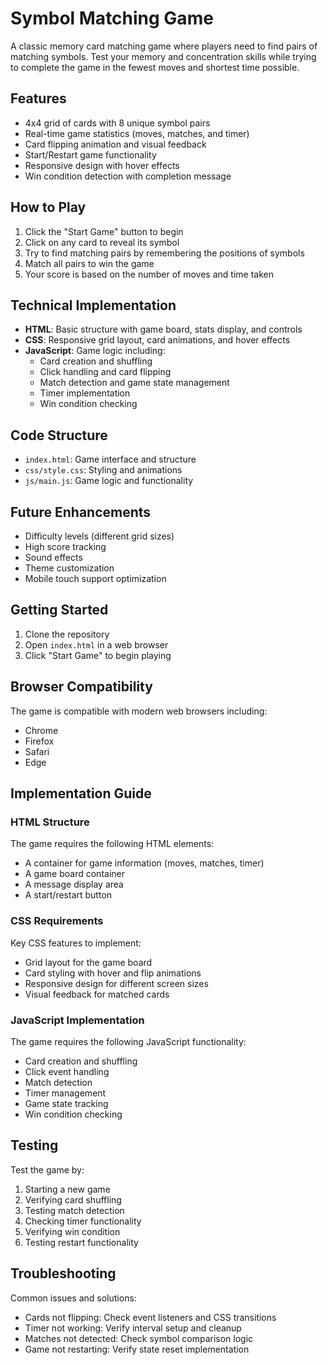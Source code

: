 # Symbol Matching Game

A classic memory card matching game where players need to find pairs of matching symbols. Test your memory and concentration skills while trying to complete the game in the fewest moves and shortest time possible.

## Features

- 4x4 grid of cards with 8 unique symbol pairs
- Real-time game statistics (moves, matches, and timer)
- Card flipping animation and visual feedback
- Start/Restart game functionality
- Responsive design with hover effects
- Win condition detection with completion message

## How to Play

1. Click the "Start Game" button to begin
2. Click on any card to reveal its symbol
3. Try to find matching pairs by remembering the positions of symbols
4. Match all pairs to win the game
5. Your score is based on the number of moves and time taken

## Technical Implementation

- **HTML**: Basic structure with game board, stats display, and controls
- **CSS**: Responsive grid layout, card animations, and hover effects
- **JavaScript**: Game logic including:
  - Card creation and shuffling
  - Click handling and card flipping
  - Match detection and game state management
  - Timer implementation
  - Win condition checking

## Code Structure

- `index.html`: Game interface and structure
- `css/style.css`: Styling and animations
- `js/main.js`: Game logic and functionality

## Future Enhancements

- Difficulty levels (different grid sizes)
- High score tracking
- Sound effects
- Theme customization
- Mobile touch support optimization

## Getting Started

1. Clone the repository
2. Open `index.html` in a web browser
3. Click "Start Game" to begin playing

## Browser Compatibility

The game is compatible with modern web browsers including:

- Chrome
- Firefox
- Safari
- Edge

## Implementation Guide

### HTML Structure

The game requires the following HTML elements:

- A container for game information (moves, matches, timer)
- A game board container
- A message display area
- A start/restart button

### CSS Requirements

Key CSS features to implement:

- Grid layout for the game board
- Card styling with hover and flip animations
- Responsive design for different screen sizes
- Visual feedback for matched cards

### JavaScript Implementation

The game requires the following JavaScript functionality:

- Card creation and shuffling
- Click event handling
- Match detection
- Timer management
- Game state tracking
- Win condition checking

## Testing

Test the game by:

1. Starting a new game
2. Verifying card shuffling
3. Testing match detection
4. Checking timer functionality
5. Verifying win condition
6. Testing restart functionality

## Troubleshooting

Common issues and solutions:

- Cards not flipping: Check event listeners and CSS transitions
- Timer not working: Verify interval setup and cleanup
- Matches not detected: Check symbol comparison logic
- Game not restarting: Verify state reset implementation
